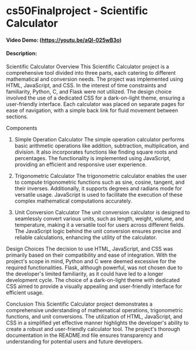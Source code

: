 # cs50Finalproject - Scientific Calculator
#### Video Demo: (https://youtu.be/aQl-025wB3o)
#### Description:

Scientific Calculator
Overview
This Scientific Calculator project is a comprehensive tool divided into three parts, each catering to different mathematical and conversion needs. The project was implemented using HTML, JavaScript, and CSS. In the interest of time constraints and familiarity, Python, C, and Flask were not utilized. The design choice involved the use of a dedicated CSS for a dark-on-light theme, ensuring a user-friendly interface. Each calculator was placed on separate pages for ease of navigation, with a simple back link for fluid movement between sections.

Components
1. Simple Operation Calculator
The simple operation calculator performs basic arithmetic operations like addition, subtraction, multiplication, and division. It also incorporates functions like finding square roots and percentages. The functionality is implemented using JavaScript, providing an efficient and responsive user experience.

2. Trigonometric Calculator
The trigonometric calculator enables the user to compute trigonometric functions such as sine, cosine, tangent, and their inverses. Additionally, it supports degrees and radians mode for versatile usage. JavaScript is used to facilitate the execution of these complex mathematical computations accurately.

3. Unit Conversion Calculator
The unit conversion calculator is designed to seamlessly convert various units, such as length, weight, volume, and temperature, making it a versatile tool for users across different fields. The JavaScript logic behind the unit conversion ensures precise and reliable calculations, enhancing the utility of the calculator.

Design Choices
The decision to use HTML, JavaScript, and CSS was primarily based on their compatibility and ease of integration. With the project's scope in mind, Python and C were deemed excessive for the required functionalities. Flask, although powerful, was not chosen due to the developer's limited familiarity, as it could have led to a longer development cycle. The choice of a dark-on-light theme with dedicated CSS aimed to provide a visually appealing and user-friendly interface for efficient usage.

Conclusion
This Scientific Calculator project demonstrates a comprehensive understanding of mathematical operations, trigonometric functions, and unit conversions. The utilization of HTML, JavaScript, and CSS in a simplified yet effective manner highlights the developer's ability to create a robust and user-friendly calculator tool. The project's thorough documentation in the README.md file ensures transparency and understanding for potential users and future developers.
